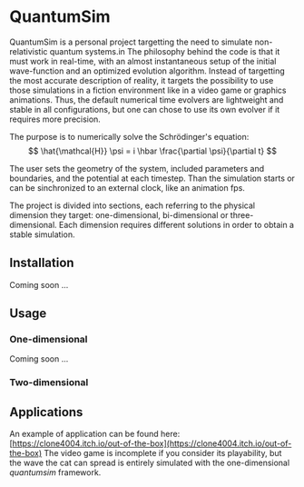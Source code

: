 # QuantumSim

QuantumSim is a personal project targetting the need to simulate non-relativistic quantum systems.in 
The philosophy behind the code is that it must work in real-time, with an almost instantaneous setup of the initial wave-function and an optimized evolution algorithm.
Instead of targetting the most accurate description of reality, it targets the possibility to use those simulations in a fiction environment like in a video game or graphics animations.
Thus, the default numerical time evolvers are lightweight and stable in all configurations, but one can chose to use its own evolver if it requires more precision.

The purpose is to numerically solve the Schrödinger's equation:
$$ \hat{\mathcal{H}} \psi = i \hbar \frac{\partial \psi}{\partial t} $$

The user sets the geometry of the system, included parameters and boundaries, and the potential at each timestep.
Than the simulation starts or can be sinchronized to an external clock, like an animation fps.

The project is divided into sections, each referring to the physical dimension they target: one-dimensional, bi-dimensional or three-dimensional.
Each dimension requires different solutions in order to obtain a stable simulation.

## Installation

Coming soon ...

## Usage

### One-dimensional
Coming soon ...

### Two-dimensional

## Applications
An example of application can be found here: [https://clone4004.itch.io/out-of-the-box](https://clone4004.itch.io/out-of-the-box)
The video game is incomplete if you consider its playability, but the wave the cat can spread is entirely simulated with the one-dimensional *quantumsim* framework.
